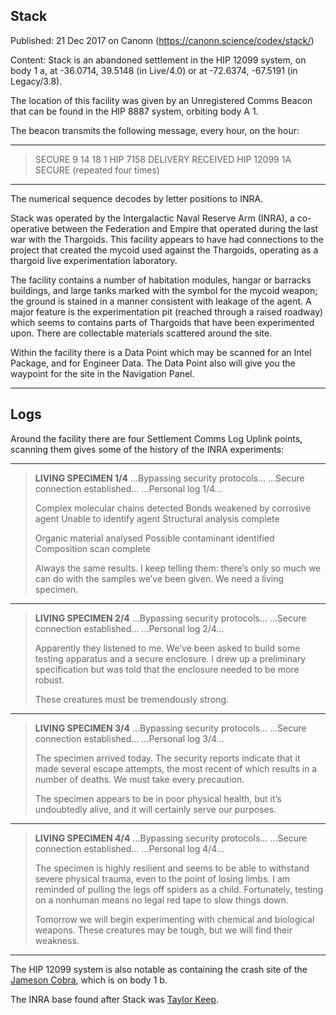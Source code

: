 ## Stack

Published: 21 Dec 2017 on Canonn (https://canonn.science/codex/stack/)

Content: Stack is an abandoned settlement in the HIP 12099 system, on body 1 a, at -36.0714, 39.5148 (in Live/4.0) or at -72.6374, -67.5191 (in Legacy/3.8).

The location of this facility was given by an Unregistered Comms Beacon that can be found in the HIP 8887 system, orbiting body A 1.

The beacon transmits the following message, every hour, on the hour:

* * *

> 
> SECURE 9 14 18 1 HIP 7158 DELIVERY RECEIVED HIP 12099 1A SECURE
> (repeated four times)

* * *

The numerical sequence decodes by letter positions to INRA.

Stack was operated by the Intergalactic Naval Reserve Arm (INRA), a co-operative between the Federation and Empire that operated during the last war with the Thargoids. This facility appears to have had connections to the project that created the mycoid used against the Thargoids, operating as a thargoid live experimentation laboratory.

The facility contains a number of habitation modules, hangar or barracks buildings, and large tanks marked with the symbol for the mycoid weapon; the ground is stained in a manner consistent with leakage of the agent. A major feature is the experimentation pit (reached through a raised roadway) which seems to contains parts of Thargoids that have been experimented upon. There are collectable materials scattered around the site.

Within the facility there is a Data Point which may be scanned for an Intel Package, and for Engineer Data. The Data Point also will give you the waypoint for the site in the Navigation Panel.

* * *

## Logs

Around the facility there are four Settlement Comms Log Uplink points, scanning them gives some of the history of the INRA experiments:

* * *

> 
> **LIVING SPECIMEN 1/4**
> …Bypassing security protocols…
> …Secure connection established…
> …Personal log 1/4…
> 
> Complex molecular chains detected
> Bonds weakened by corrosive agent
> Unable to identify agent
> Structural analysis complete
> 
> Organic material analysed
> Possible contaminant identified
> Composition scan complete
> 
> Always the same results. I keep telling them: there’s only so much we can do with the samples we’ve been given. We need a living specimen.

* * *

> 
> **LIVING SPECIMEN 2/4**
> …Bypassing security protocols…
> …Secure connection established…
> …Personal log 2/4…
> 
> Apparently they listened to me. We’ve been asked to build some testing apparatus and a secure enclosure. I drew up a preliminary specification but was told that the enclosure needed to be more robust.
> 
> These creatures must be tremendously strong.

* * *

> 
> **LIVING SPECIMEN 3/4**
> …Bypassing security protocols…
> …Secure connection established…
> …Personal log 3/4…
> 
> The specimen arrived today. The security reports indicate that it made several escape attempts, the most recent of which results in a number of deaths. We must take every precaution.
> 
> The specimen appears to be in poor physical health, but it’s undoubtedly alive, and it will certainly serve our purposes.

* * *

> 
> **LIVING SPECIMEN 4/4**
> …Bypassing security protocols…
> …Secure connection established…
> …Personal log 4/4…
> 
> The specimen is highly resilient and seems to be able to withstand severe physical trauma, even to the point of losing limbs. I am reminded of pulling the legs off spiders as a child. Fortunately, testing on a nonhuman means no legal red tape to slow things down.
> 
> Tomorrow we will begin experimenting with chemical and biological weapons. These creatures may be tough, but we will find their weakness.

* * *

The HIP 12099 system is also notable as containing the crash site of the [Jameson Cobra](https://canonn.science/codex/cmdr-john-jameson-crashed-cobra-mkiii/), which is on body 1 b.

The INRA base found after Stack was [Taylor Keep](https://canonn.science/codex/taylor-keep/).